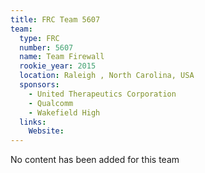 ```yaml
---
title: FRC Team 5607
team:
  type: FRC
  number: 5607
  name: Team Firewall
  rookie_year: 2015
  location: Raleigh , North Carolina, USA
  sponsors:
    - United Therapeutics Corporation
    - Qualcomm
    - Wakefield High
  links:
    Website: 
---
```

No content has been added for this team